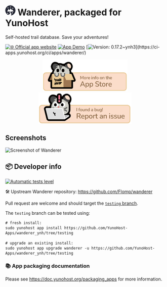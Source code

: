 <!--
N.B.: This README was automatically generated by <https://github.com/YunoHost/apps_tools/blob/main/readme_generator>
It shall NOT be edited by hand.
-->

<h1>
  <img src="https://raw.githubusercontent.com/YunoHost/apps/main/logos/wanderer.png" width="32px" alt="Logo of Wanderer">
  Wanderer, packaged for YunoHost
</h1>

Self-hosted trail database. Save your adventures! 

[![🌐 Official app website](https://img.shields.io/badge/Official_app_website-darkgreen?style=for-the-badge)](https://wanderer.to/)
[![App Demo](https://img.shields.io/badge/App_Demo-blue?style=for-the-badge)](https://demo.wanderer.to/)
[![Version: 0.17.2~ynh3](https://img.shields.io/badge/Version-0.17.2~ynh3-rgba(0,150,0,1)?style=for-the-badge)](https://ci-apps.yunohost.org/ci/apps/wanderer/)

<div align="center">
<a href="https://apps.yunohost.org/app/wanderer"><img height="100px" src="https://github.com/YunoHost/yunohost-artwork/raw/refs/heads/main/badges/neopossum-badges/badge_more_info_on_the_appstore.svg"/></a>
<a href="https://github.com/YunoHost-Apps/wanderer_ynh/issues"><img height="100px" src="https://github.com/YunoHost/yunohost-artwork/raw/refs/heads/main/badges/neopossum-badges/badge_report_an_issue.svg"/></a>
</div>


## Screenshots
![Screenshot of Wanderer](./doc/screenshots/wanderer.png)

## 📦 Developer info

[![Automatic tests level](https://apps.yunohost.org/badge/cilevel/wanderer)](https://ci-apps.yunohost.org/ci/apps/wanderer/)

🛠️ Upstream Wanderer repository: <https://github.com/Flomp/wanderer>

Pull request are welcome and should target the [`testing` branch](https://github.com/YunoHost-Apps/wanderer_ynh/tree/testing).

The `testing` branch can be tested using:
```
# fresh install:
sudo yunohost app install https://github.com/YunoHost-Apps/wanderer_ynh/tree/testing

# upgrade an existing install:
sudo yunohost app upgrade wanderer -u https://github.com/YunoHost-Apps/wanderer_ynh/tree/testing
```

### 📚 App packaging documentation

Please see <https://doc.yunohost.org/packaging_apps> for more information.